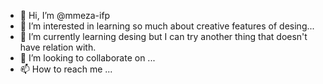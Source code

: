 - 👋 Hi, I’m @mmeza-ifp
- 👀 I’m interested in learning so much about creative features of desing...
- 🌱 I’m currently learning desing but I can try another thing that doesn't have relation with.
- 💞️ I’m looking to collaborate on ...
- 📫 How to reach me ...

<!---
mmeza-ifp/mmeza-ifp is a ✨ special ✨ repository because its `README.md` (this file) appears on your GitHub profile.
You can click the Preview link to take a look at your changes.
--->
